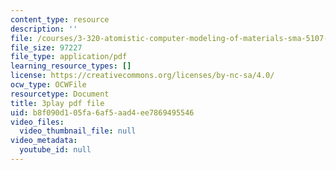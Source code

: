 ```yaml
---
content_type: resource
description: ''
file: /courses/3-320-atomistic-computer-modeling-of-materials-sma-5107-spring-2005/b8f090d105fa6af5aad4ee7869495546_K8qD73y8jag.pdf
file_size: 97227
file_type: application/pdf
learning_resource_types: []
license: https://creativecommons.org/licenses/by-nc-sa/4.0/
ocw_type: OCWFile
resourcetype: Document
title: 3play pdf file
uid: b8f090d1-05fa-6af5-aad4-ee7869495546
video_files:
  video_thumbnail_file: null
video_metadata:
  youtube_id: null
---
```

